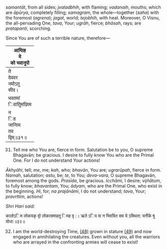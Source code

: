 _samantāt_, from all sides; _jvaladbhih_, with flaming; _vadanaih_, mouths; which are _āpūrya_, completely filling; _samagram_, the whole—together (_saha_) with the foremost (_agrena_); _jagat_, world; _tejobhih_, with heat. Moreover, O Visnu, the all-pervading One, _tava_, Your; _ugrāh_, fierce; _bhāsah_, rays; are _pratapanti_, scorching.

Since You are of such a terrible nature, therefore—

| आयािह<br/>मे<br/>को भवानुपो              |
| ---------------------------------------- |
| ते<br/>देववर<br/>नमोऽतु<br/>सीद।         |
| भवतमां<br/>िवातुिमछािम                   |
| न<br/>िह<br/>जानािम<br/>तव<br/>वृिम्॥३१॥ |

31. Tell me who You are, fierce in form. Salutation be to you, O supreme Bhagavān; be gracious. I desire to fully know You who are the Primal One. For I do not understand Your actions!

_Ākhyāhi_, tell; _me_, me; _kah_, who; _bhavān_, You are; _ugrarūpah_, fierce in form. _Namah_, salutation; _astu_, be; _te_, to You; _deva-vara_, O supreme Bhagavān, foremost among the gods. _Prasīda_, be gracious. _Icchāmi_, I desire; _vijñātum_, to fully know; _bhavantam_, You; _ādyam_, who are the Primal One, who exist in the beginning. _Hi_, for; _na prajānāmi_, I do not understand; _tava_, Your; _pravrttim_, actions!

_Shri Hari said:_

कालोऽिम लोकयकृ वृो लोकासमाहतु िमह वृ :। ऋते ऽिप वा न भिवयित सव ये ऽविथता: यनीके षु योधा:॥३२॥

32. I am the world-destroying Time, [\(48\)](#page--1-0) grown in stature [\(49\)](#page--1-1) and now engaged in annihilating the creatures. Even without you, all the warriors who are arrayed in the confronting armies will cease to exist!
